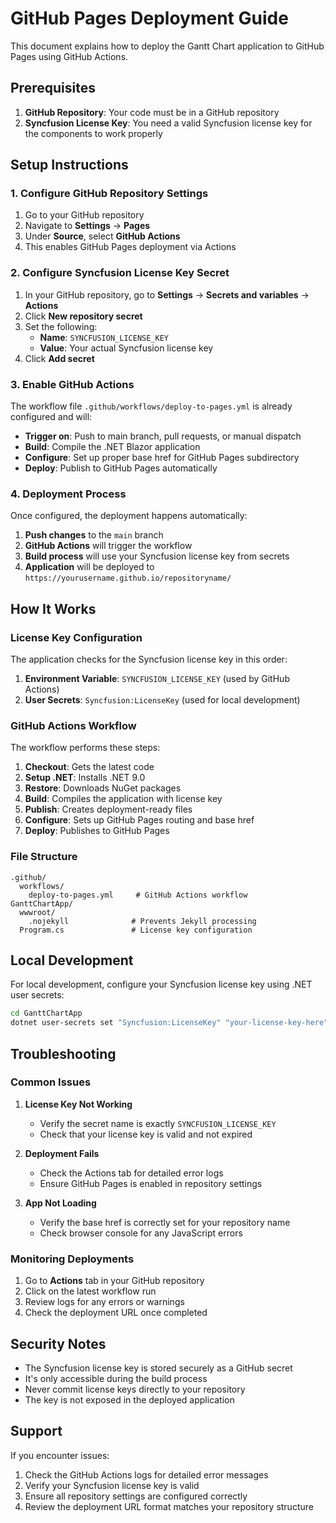 # GitHub Pages Deployment Guide

This document explains how to deploy the Gantt Chart application to GitHub Pages using GitHub Actions.

## Prerequisites

1. **GitHub Repository**: Your code must be in a GitHub repository
2. **Syncfusion License Key**: You need a valid Syncfusion license key for the components to work properly

## Setup Instructions

### 1. Configure GitHub Repository Settings

1. Go to your GitHub repository
2. Navigate to **Settings** → **Pages**
3. Under **Source**, select **GitHub Actions**
4. This enables GitHub Pages deployment via Actions

### 2. Configure Syncfusion License Key Secret

1. In your GitHub repository, go to **Settings** → **Secrets and variables** → **Actions**
2. Click **New repository secret**
3. Set the following:
   - **Name**: `SYNCFUSION_LICENSE_KEY`
   - **Value**: Your actual Syncfusion license key
4. Click **Add secret**

### 3. Enable GitHub Actions

The workflow file `.github/workflows/deploy-to-pages.yml` is already configured and will:

- **Trigger on**: Push to main branch, pull requests, or manual dispatch
- **Build**: Compile the .NET Blazor application
- **Configure**: Set up proper base href for GitHub Pages subdirectory
- **Deploy**: Publish to GitHub Pages automatically

### 4. Deployment Process

Once configured, the deployment happens automatically:

1. **Push changes** to the `main` branch
2. **GitHub Actions** will trigger the workflow
3. **Build process** will use your Syncfusion license key from secrets
4. **Application** will be deployed to `https://yourusername.github.io/repositoryname/`

## How It Works

### License Key Configuration

The application checks for the Syncfusion license key in this order:

1. **Environment Variable**: `SYNCFUSION_LICENSE_KEY` (used by GitHub Actions)
2. **User Secrets**: `Syncfusion:LicenseKey` (used for local development)

### GitHub Actions Workflow

The workflow performs these steps:

1. **Checkout**: Gets the latest code
2. **Setup .NET**: Installs .NET 9.0
3. **Restore**: Downloads NuGet packages
4. **Build**: Compiles the application with license key
5. **Publish**: Creates deployment-ready files
6. **Configure**: Sets up GitHub Pages routing and base href
7. **Deploy**: Publishes to GitHub Pages

### File Structure

```
.github/
  workflows/
    deploy-to-pages.yml     # GitHub Actions workflow
GanttChartApp/
  wwwroot/
    .nojekyll              # Prevents Jekyll processing
  Program.cs               # License key configuration
```

## Local Development

For local development, configure your Syncfusion license key using .NET user secrets:

```bash
cd GanttChartApp
dotnet user-secrets set "Syncfusion:LicenseKey" "your-license-key-here"
```

## Troubleshooting

### Common Issues

1. **License Key Not Working**
   - Verify the secret name is exactly `SYNCFUSION_LICENSE_KEY`
   - Check that your license key is valid and not expired

2. **Deployment Fails**
   - Check the Actions tab for detailed error logs
   - Ensure GitHub Pages is enabled in repository settings

3. **App Not Loading**
   - Verify the base href is correctly set for your repository name
   - Check browser console for any JavaScript errors

### Monitoring Deployments

1. Go to **Actions** tab in your GitHub repository
2. Click on the latest workflow run
3. Review logs for any errors or warnings
4. Check the deployment URL once completed

## Security Notes

- The Syncfusion license key is stored securely as a GitHub secret
- It's only accessible during the build process
- Never commit license keys directly to your repository
- The key is not exposed in the deployed application

## Support

If you encounter issues:

1. Check the GitHub Actions logs for detailed error messages
2. Verify your Syncfusion license key is valid
3. Ensure all repository settings are configured correctly
4. Review the deployment URL format matches your repository structure
